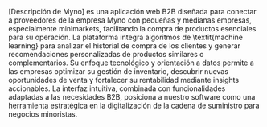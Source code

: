 [Descripción de Myno] 
     es una aplicación web B2B diseñada para conectar a proveedores de la empresa Myno con pequeñas y medianas empresas, especialmente minimarkets, facilitando la compra de productos esenciales para su operación. La plataforma integra algoritmos de \textit{machine learning} para analizar el historial de compra de los clientes y generar recomendaciones personalizadas de productos similares o complementarios. Su enfoque tecnológico y orientación a datos permite a las empresas optimizar su gestión de inventario, descubrir nuevas oportunidades de venta y fortalecer su rentabilidad mediante insights accionables. La interfaz intuitiva, combinada con funcionalidades adaptadas a las necesidades B2B, posiciona a nuestro software como una herramienta estratégica en la digitalización de la cadena de suministro para negocios minoristas.